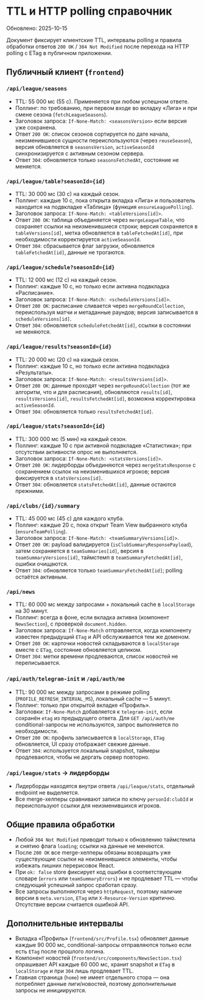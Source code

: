 # TTL и HTTP polling справочник

Обновлено: 2025-10-15

Документ фиксирует клиентские TTL, интервалы polling и правила обработки ответов `200 OK` / `304 Not Modified` после перехода на HTTP polling с ETag в публичном приложении.

## Публичный клиент (`frontend`)

### `/api/league/seasons`
- TTL: 55 000 мс (55 с). Применяется при любом успешном ответе.
- Поллинг: по требованию, при первом входе во вкладку «Лига» и при смене сезона (`fetchLeagueSeasons`).
- Заголовок запроса: `If-None-Match: <seasonsVersion>` если версия уже сохранена.
- Ответ `200 OK`: список сезонов сортируется по дате начала, неизменившиеся сущности переиспользуются (через `reuseSeason`), версия обновляется в `seasonsVersion`, `activeSeasonId` синхронизируется с активным сезоном сервера.
- Ответ `304`: обновляется только `seasonsFetchedAt`, состояние не меняется.

### `/api/league/table?seasonId={id}`
- TTL: 30 000 мс (30 с) на каждый сезон.
- Поллинг: каждые 10 с, пока открыта вкладка «Лига» и пользователь находится на подвкладке «Таблица» (функция `ensureLeaguePolling`).
- Заголовок запроса: `If-None-Match: <tableVersions[id]>`.
- Ответ `200 OK`: таблица объединяется через `mergeLeagueTable`, что сохраняет ссылки на неизменившиеся строки; версия сохраняется в `tableVersions[id]`, метка обновляется в `tableFetchedAt[id]`, при необходимости корректируется `activeSeasonId`.
- Ответ `304`: сбрасывается флаг загрузки, обновляется `tableFetchedAt[id]`, данные не трогаются.

### `/api/league/schedule?seasonId={id}`
- TTL: 12 000 мс (12 с) на каждый сезон.
- Поллинг: каждые 10 с, но только если активна подвкладка «Расписание».
- Заголовок запроса: `If-None-Match: <scheduleVersions[id]>`.
- Ответ `200 OK`: расписание сливается через `mergeRoundCollection`, переиспользуя матчи и метаданные раундов; версия записывается в `scheduleVersions[id]`.
- Ответ `304`: обновляется `scheduleFetchedAt[id]`, ссылки в состоянии не меняются.

### `/api/league/results?seasonId={id}`
- TTL: 20 000 мс (20 с) на каждый сезон.
- Поллинг: каждые 10 с, но только если активна подвкладка «Результаты».
- Заголовок запроса: `If-None-Match: <resultsVersions[id]>`.
- Ответ `200 OK`: данные проходят через `mergeRoundCollection` (тот же алгоритм, что и для расписания), обновляются `results[id]`, `resultsVersions[id]`, `resultsFetchedAt[id]`, возможна корректировка `activeSeasonId`.
- Ответ `304`: обновляется только `resultsFetchedAt[id]`.

### `/api/league/stats?seasonId={id}`
- TTL: 300 000 мс (5 мин) на каждый сезон.
- Поллинг: каждые 10 с при активной подвкладке «Статистика»; при отсутствии активности опрос не выполняется.
- Заголовок запроса: `If-None-Match: <statsVersions[id]>`.
- Ответ `200 OK`: лидерборды объединяются через `mergeStatsResponse` с сохранением ссылок на неизменившихся игроков; версия фиксируется в `statsVersions[id]`.
- Ответ `304`: обновляется `statsFetchedAt[id]`, данные остаются прежними.

### `/api/clubs/{id}/summary`
- TTL: 45 000 мс (45 с) для каждого клуба.
- Поллинг: каждые 20 с, пока открыт Team View выбранного клуба (`ensureTeamPolling`).
- Заголовок запроса: `If-None-Match: <teamSummaryVersions[id]>`.
- Ответ `200 OK`: payload валидируется (`isClubSummaryResponsePayload`), затем сохраняется в `teamSummaries[id]`, версия в `teamSummaryVersions[id]`, таймстемп в `teamSummaryFetchedAt[id]`, ошибки очищаются.
- Ответ `304`: обновляется только `teamSummaryFetchedAt[id]`; polling остаётся активным.

### `/api/news`
- TTL: 60 000 мс между запросами + локальный cache в `localStorage` на 30 минут.
- Поллинг: всегда в фоне, если вкладка активна (компонент `NewsSection`), с проверкой `document.hidden`.
- Заголовок запроса: `If-None-Match` отправляется, когда компоненту известен предыдущий `ETag` и API обслуживается тем же доменом.
- Ответ `200 OK`: карточки новостей складываются в `localStorage` вместе с `ETag`, состояние обновляется целиком.
- Ответ `304`: метки времени продлеваются, список новостей не переписывается.

### `/api/auth/telegram-init` и `/api/auth/me`
- TTL: 90 000 мс между запросами в режиме polling (`PROFILE_REFRESH_INTERVAL_MS`), локальный cache — 5 минут.
- Поллинг: только при открытой вкладке «Профиль».
- Заголовки: `If-None-Match` добавляется к `telegram-init`, если сохранён `etag` из предыдущего ответа. Для `GET /api/auth/me` conditional-запросы не используются, запрос выполняется по необходимости.
- Ответ `200 OK`: профиль записывается в `localStorage`, `ETag` обновляется, UI сразу отображает свежие данные.
- Ответ `304`: используется локальный snapshot, таймеры продлеваются, чтобы не дергать сервер повторно.

### `/api/league/stats` → лидерборды
- Лидерборды находятся внутри ответа `/api/league/stats`, отдельный endpoint не выделяется.
- Все merge-хелперы сравнивают записи по ключу `personId:clubId` и переиспользуют ссылки для неизменившихся игроков.

## Общие правила обработки

- Любой `304 Not Modified` приводит только к обновлению таймстемпа и снятию флага `loading`; ссылки на данные не меняются.
- После `200 OK` все merge-хелперы обязаны возвращать уже существующие ссылки на неизменившиеся элементы, чтобы избежать лишних перерисовок React.
- При `ok: false` store фиксирует код ошибки в соответствующем словаре (`errors` или `teamSummaryErrors`) и не продлевает TTL — чтобы следующий успешный запрос сработал сразу.
- Все запросы выполняются через `httpRequest`, поэтому наличие версии в `meta.version`, `ETag` или `X-Resource-Version` критично. Отсутствие версии считается ошибкой API.

## Дополнительные интервалы

- Вкладка «Профиль» (`frontend/src/Profile.tsx`) обновляет данные каждые 90 000 мс, conditional-запросы отправляются только если есть `ETag` после прошлого логина.
- Компонент новостей (`frontend/src/components/NewsSection.tsx`) опрашивает API каждые 60 000 мс, хранит snapshot и `ETag` в `localStorage` и при `304` лишь продлевает TTL.
- Главная страница (`home`) не имеет отдельного стора — она потребляет данные лиги/новостей, поэтому дополнительные запросы не инициируются.
